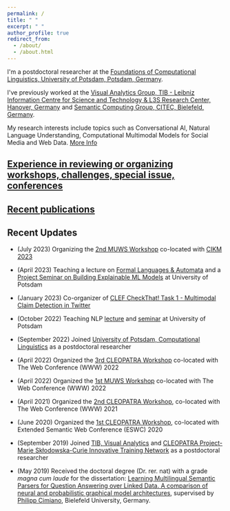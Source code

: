 ```yaml
---
permalink: /
title: " "
excerpt: " "
author_profile: true
redirect_from: 
  - /about/
  - /about.html
---
```



I'm a postdoctoral researcher at the <a href="https://clp.ling.uni-potsdam.de/" target="_blank">Foundations of Computational Linguistics, University of Potsdam, Potsdam, Germany</a>. 

I've previously worked at the <a href="https://www.tib.eu/en/research-development/research-groups-and-labs/visual-analytics" target="_blank">Visual Analytics Group, TIB - Leibniz Information Centre for Science and Technology & L3S Research Center, Hanover, Germany</a> and <a href="http://sc.cit-ec.uni-bielefeld.de/" target="_blank">Semantic Computing Group, CITEC, Bielefeld, Germany</a>.

My research interests include topics such as Conversational AI, Natural Language Understanding, Computational Multimodal Models for Social Media and Web Data. [More Info](https://sherzod-hakimov.github.io/research/)


## [Experience in reviewing or organizing workshops, challenges, special issue, conferences](/research/conference-journal-reviews)

## [Recent publications](/publications)


## Recent Updates

- (July 2023) Organizing the [2nd MUWS Workshop](https://muws-workshop.github.io/) co-located with [CIKM 2023](https://uobevents.eventsair.com/cikm2023/)

- (April 2023) Teaching a lecture on [Formal Languages & Automata](https://sherzod-hakimov.github.io/teaching/2023-summer-teaching-1) and a [Project Seminar on Building Explainable ML Models](https://sherzod-hakimov.github.io/teaching/2023-summer-teaching-2) at University of Potsdam

- (January 2023) Co-organizer of <a href="https://checkthat.gitlab.io/clef2023/task1/">CLEF CheckThat! Task 1 - Multimodal Claim Detection in Twitter</a>

- (October 2022) Teaching NLP [lecture](https://sherzod-hakimov.github.io/teaching/2022-winter-teaching-2) and [seminar](https://sherzod-hakimov.github.io/teaching/2022-winter-teaching-1) at University of Potsdam

- (September 2022) Joined [University of Potsdam, Computational Linguistics](https://clp.ling.uni-potsdam.de/) as a postdoctoral researcher

- (April 2022) Organized the [3rd CLEOPATRA Workshop](http://cleopatra-workshop.l3s.uni-hannover.de/) co-located with The Web Conference (WWW) 2022

- (April 2022) Organized the [1st MUWS Workshop](https://muws-workshop.github.io/2022-program.html) co-located with The Web Conference (WWW) 2022

- (April 2021) Organized the [2nd CLEOPATRA Workshop](https://cleopatra-workshop.l3s.uni-hannover.de/index.php/previous-editions/cleopatra-2021/), co-located with The Web Conference (WWW) 2021

- (June 2020) Organized the [1st CLEOPATRA Workshop](https://cleopatra-workshop.l3s.uni-hannover.de/index.php/previous-editions/cleopatra-2020/), co-located with Extended Semantic Web Conference (ESWC) 2020

- (September 2019) Joined [TIB, Visual Analytics](https://www.tib.eu/en/research-development/research-groups-and-labs/visual-analytics) and [CLEOPATRA Project- Marie Skłodowska-Curie Innovative Training Network](https://cleopatra-project.eu/) as a postdoctoral researcher

- (May 2019) Received the doctoral degree (Dr. rer. nat) with a grade *magna cum laude* for the dissertation: [Learning Multilingual Semantic Parsers for Question Answering over Linked Data. A comparison of neural and probabilistic graphical model architectures](https://pub.uni-bielefeld.de/download/2935619/2935620/Sherzod_Hakimov_PhD_Dissertation.pdf), supervised by [Philipp Cimiano](http://sc.cit-ec.uni-bielefeld.de/team/philipp-cimiano/), Bielefeld University, Germany. 